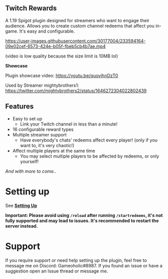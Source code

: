 

**Twitch Rewards**
---
A 1.19 Spigot plugin designed for streamers who want to engage their audience. Allows you to create custom channel redeems that affect you in-game. It's easy and configurable.

https://user-images.githubusercontent.com/30177004/233594164-09e02cef-6573-424e-b05f-fbeb5cb4b7ae.mp4

(video is low quality because the size limit is 10MB lol)

**Showcase**

Plugin showcase video: https://youtu.be/quovjhnDzT0

Used by Streamer mightybrothers1: https://twitter.com/mightybrothers2/status/1646272304022802439


**Features**
---
+ Easy to set up
    - Link your Twitch channel in less than a minute!
+ 16 configurable reward types
+ Multiple streamer support
    - Have everybody's chats' redeems affect every player! (only if you want to, it's very chaotic!)
+ Affect multiple players at the same time
    - You may select multiple players to be affected by redeems, or only yourself!

*And with more to come..*

# Setting up
See **[Setting Up](https://github.com/Gameoholic/TwitchRewards/wiki/Setting-Up)**

**Important: Please avoid using `/reload` after running `/startredeems`, it's not fully supported and may lead to issues. It's recommended to restart the server instead.**

# Support
If you require support or need help setting up the plugin, feel free to message me on Discord: Gameoholic#8987. If you found an issue or have a suggestion open an Issue thread or message me.
